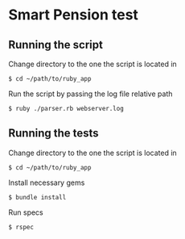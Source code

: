 # Smart Pension test

## Running the script

Change directory to the one the script is located in

```
$ cd ~/path/to/ruby_app
```

Run the script by passing the log file relative path


```
$ ruby ./parser.rb webserver.log
```

## Running the tests
Change directory to the one the script is located in

```
$ cd ~/path/to/ruby_app
```

Install necessary gems

```
$ bundle install
```

Run specs

```
$ rspec
```